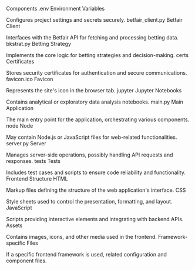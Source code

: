 Components
.env Environment Variables

Configures project settings and secrets securely.
betfair_client.py Betfair Client

Interfaces with the Betfair API for fetching and processing betting data.
bkstrat.py Betting Strategy

Implements the core logic for betting strategies and decision-making.
certs Certificates

Stores security certificates for authentication and secure communications.
favicon.ico Favicon

Represents the site's icon in the browser tab.
jupyter Jupyter Notebooks

Contains analytical or exploratory data analysis notebooks.
main.py Main Application

The main entry point for the application, orchestrating various components.
node Node

May contain Node.js or JavaScript files for web-related functionalities.
server.py Server

Manages server-side operations, possibly handling API requests and responses.
tests Tests

Includes test cases and scripts to ensure code reliability and functionality.
Frontend Structure
HTML

Markup files defining the structure of the web application's interface.
CSS

Style sheets used to control the presentation, formatting, and layout.
JavaScript

Scripts providing interactive elements and integrating with backend APIs.
Assets

Contains images, icons, and other media used in the frontend.
Framework-specific Files

If a specific frontend framework is used, related configuration and component files.
